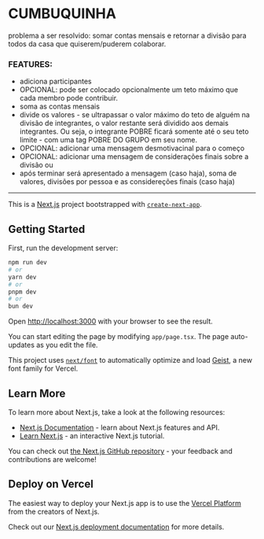 # CUMBUQUINHA
problema a ser resolvido: somar contas mensais e retornar a divisão para todos da casa que quiserem/puderem colaborar.

### FEATURES:
- adiciona participantes
 - OPCIONAL: pode ser colocado opcionalmente um teto máximo que cada membro pode contribuir.
- soma as contas mensais
- divide os valores - se ultrapassar o valor máximo do teto de alguém na divisão de integrantes, o valor restante será dividido aos demais integrantes. Ou seja, o integrante POBRE ficará somente até o seu teto limite - com uma tag POBRE DO GRUPO em seu nome.
- OPCIONAL: adicionar uma mensagem desmotivacinal para o começo
- OPCIONAL: adicionar uma mensagem de considerações finais sobre a divisão ou 
- após terminar será apresentado a mensagem (caso haja), soma de valores, divisões por pessoa e as considereções finais (caso haja)

---

This is a [Next.js](https://nextjs.org) project bootstrapped with [`create-next-app`](https://nextjs.org/docs/app/api-reference/cli/create-next-app).

## Getting Started

First, run the development server:

```bash
npm run dev
# or
yarn dev
# or
pnpm dev
# or
bun dev
```

Open [http://localhost:3000](http://localhost:3000) with your browser to see the result.

You can start editing the page by modifying `app/page.tsx`. The page auto-updates as you edit the file.

This project uses [`next/font`](https://nextjs.org/docs/app/building-your-application/optimizing/fonts) to automatically optimize and load [Geist](https://vercel.com/font), a new font family for Vercel.

## Learn More

To learn more about Next.js, take a look at the following resources:

- [Next.js Documentation](https://nextjs.org/docs) - learn about Next.js features and API.
- [Learn Next.js](https://nextjs.org/learn) - an interactive Next.js tutorial.

You can check out [the Next.js GitHub repository](https://github.com/vercel/next.js) - your feedback and contributions are welcome!

## Deploy on Vercel

The easiest way to deploy your Next.js app is to use the [Vercel Platform](https://vercel.com/new?utm_medium=default-template&filter=next.js&utm_source=create-next-app&utm_campaign=create-next-app-readme) from the creators of Next.js.

Check out our [Next.js deployment documentation](https://nextjs.org/docs/app/building-your-application/deploying) for more details.
